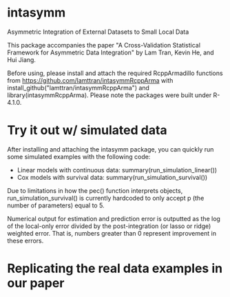 # intasymm
Asymmetric Integration of External Datasets to Small Local Data

This package accompanies the paper "A Cross-Validation Statistical Framework for Asymmetric Data Integration" by Lam Tran, Kevin He, and Hui Jiang.

Before using, please install and attach the required RcppArmadillo functions from https://github.com/lamttran/intasymmRcppArma with install_github("lamttran/intasymmRcppArma") and  library(intasymmRcppArma). Please note the packages were built under R-4.1.0.

# Try it out w/ simulated data
After installing and attaching the intasymm package, you can quickly run some simulated examples with the following code:

- Linear models with continuous data: summary(run_simulation_linear()) 
- Cox models with survival data: summary(run_simulation_survival())

Due to limitations in how the pec() function interprets objects, run_simulation_survival() is currently hardcoded to only accept p (the number of parameters) equal to 5. 

Numerical output for estimation and prediction error is outputted as the log of the local-only error divided by the post-integration (or lasso or ridge) weighted error. That is, numbers greater than 0 represent improvement in these errors.

# Replicating the real data examples in our paper
